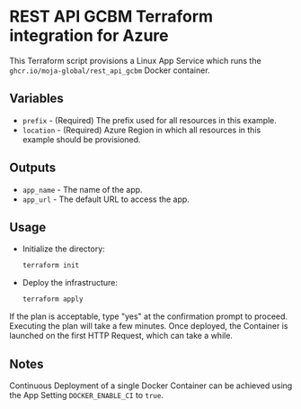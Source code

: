 # REST API GCBM Terraform integration for Azure

This Terraform script provisions a Linux App Service which runs the `ghcr.io/moja-global/rest_api_gcbm` Docker container.

## Variables

- `prefix` - (Required) The prefix used for all resources in this example.
- `location` - (Required) Azure Region in which all resources in this example should be provisioned.

## Outputs

- `app_name` - The name of the app.
- `app_url` - The default URL to access the app.

## Usage

- Initialize the directory:
    ```sh
    terraform init
    ```

- Deploy the infrastructure:
    ```sh
    terraform apply
    ```

If the plan is acceptable, type "yes" at the confirmation prompt to proceed. Executing the plan will take a few minutes. Once deployed, the Container is launched on the first HTTP Request, which can take a while.

## Notes

Continuous Deployment of a single Docker Container can be achieved using the App Setting `DOCKER_ENABLE_CI` to `true`.
